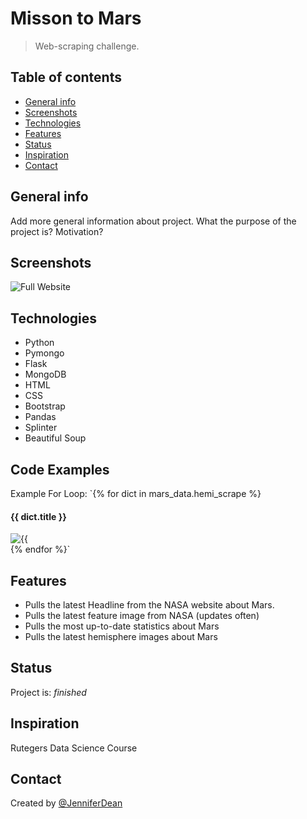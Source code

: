 # Misson to Mars
> Web-scraping challenge.

## Table of contents
* [General info](#general-info)
* [Screenshots](#screenshots)
* [Technologies](#technologies)
* [Features](#features)
* [Status](#status)
* [Inspiration](#inspiration)
* [Contact](#contact)

## General info
Add more general information about project. What the purpose of the project is? Motivation?

## Screenshots
![Full Website](https://github.com/Jen-Dean/web-scraping-challenge/blob/main/Mission_to_Mars.png)

## Technologies
* Python
* Pymongo
* Flask
* MongoDB
* HTML
* CSS
* Bootstrap
* Pandas
* Splinter
* Beautiful Soup

## Code Examples
Example For Loop:
`{% for dict in mars_data.hemi_scrape %}
  <div class="col-lg-6">
     <div class="card">
        <div class="card-body">
          <h4 class="card-title">{{ dict.title }}</h4>
          <img src='{{ dict.image_url }}' class="img-fluid" alt={{ dict.title }}>
        </div>
     </div>
  </div>
{% endfor %}`

## Features

* Pulls the latest Headline from the NASA website about Mars.
* Pulls the latest feature image from NASA (updates often)
* Pulls the most up-to-date statistics about Mars
* Pulls the latest hemisphere images about Mars


## Status
Project is:  _finished_

## Inspiration
Rutegers Data Science Course

## Contact
Created by [@JenniferDean](https://github.com/Jen-Dean)
